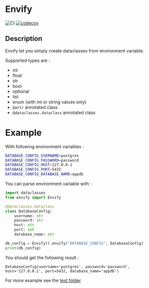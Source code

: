 # Envify

![CI](https://github.com/illuin-tech/envify/workflows/CI/badge.svg)
[![codecov](https://codecov.io/gh/illuin-tech/envify/branch/main/graph/badge.svg)](https://codecov.io/gh/illuin-tech/envify)


## Description

Envify let you simply create dataclasses from environment variable.

Supported types are : 
* int
* float
* str
* bool
* optional
* list
* enum (with int or string values only)
* `@attr` annotated class
* `@dataclasses.dataclass` annotated class

# Example

With following environment variables :
```bash
DATABASE_CONFIG_USERNAME=postgres
DATABASE_CONFIG_PASSWORD=password
DATABASE_CONFIG_HOST=127.0.0.1
DATABASE_CONFIG_PORT=5432
DATABASE_CONFIG_DATABASE_NAME=appdb
```

You can parse environment variable with :
```python
import dataclasses
from envify import Envify

@dataclasses.dataclass
class DatabaseConfig:
    username: str
    password: str
    host: str
    port: int
    database_name: str

db_config = Envify().envify("DATABASE_CONFIG", DatabaseConfig)
print(db_config)
```

You should get the following result :
```
DatabaseConfig(username='postgres', password='password', host='127.0.0.1', port=5432, database_name='appdb')
```

For more example see the [test folder](./tests).